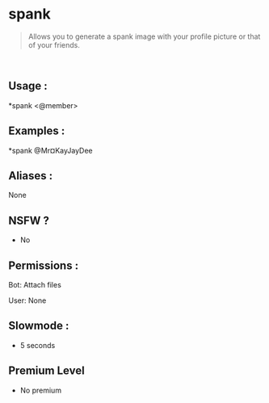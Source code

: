 # spank

> Allows you to generate a spank image with your profile picture or that of your friends.

<br>

## Usage :

*spank <@member>

## Examples :

*spank @Mr¤KayJayDee

## Aliases :

None

## NSFW ?

- No

## Permissions :

Bot: Attach files
<br>

User: None

## Slowmode :

- 5 seconds

## Premium Level

- No premium